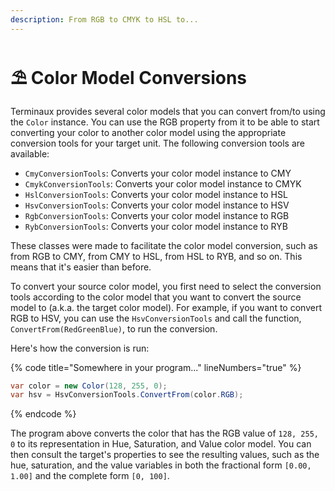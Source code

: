 ```yaml
---
description: From RGB to CMYK to HSL to...
---
```


# ⛱ Color Model Conversions

Terminaux provides several color models that you can convert from/to using the `Color` instance. You can use the RGB property from it to be able to start converting your color to another color model using the appropriate conversion tools for your target unit. The following conversion tools are available:

* `CmyConversionTools`: Converts your color model instance to CMY
* `CmykConversionTools`: Converts your color model instance to CMYK
* `HslConversionTools`: Converts your color model instance to HSL
* `HsvConversionTools`: Converts your color model instance to HSV
* `RgbConversionTools`: Converts your color model instance to RGB
* `RybConversionTools`: Converts your color model instance to RYB

These classes were made to facilitate the color model conversion, such as from RGB to CMY, from CMY to HSL, from HSL to RYB, and so on. This means that it's easier than before.

To convert your source color model, you first need to select the conversion tools according to the color model that you want to convert the source model to (a.k.a. the target color model). For example, if you want to convert RGB to HSV, you can use the `HsvConversionTools` and call the function, `ConvertFrom(RedGreenBlue)`, to run the conversion.

Here's how the conversion is run:

{% code title="Somewhere in your program..." lineNumbers="true" %}
```csharp
var color = new Color(128, 255, 0);
var hsv = HsvConversionTools.ConvertFrom(color.RGB);
```
{% endcode %}

The program above converts the color that has the RGB value of `128, 255, 0` to its representation in Hue, Saturation, and Value color model. You can then consult the target's properties to see the resulting values, such as the hue, saturation, and the value variables in both the fractional form `[0.00, 1.00]` and the complete form `[0, 100]`.
